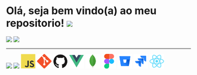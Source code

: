 <h1>Olá, seja bem vindo(a) ao meu repositorio! <span><img width="50px" src="https://user-images.githubusercontent.com/95941924/147305886-8271bbe2-690c-408a-882e-8d8e798aca55.png"></span></h1>
<div>
  <a href="https://github.com/kellycsantos"></a>
  <img height="155em"  src="https://github-readme-stats.vercel.app/api?username=kellycsantos&show_icons=true&theme=dracula&include_all_commits=true&count_private=true">
  <img height="155.1em"  src="https://github-readme-stats.vercel.app/api/top-langs/?username=kellycsantos&layout=compact&langs_count=16&theme=dracula">
 </div>   
  
  <hr>

  
  
  
  <div>
    <img src="https://www.svgrepo.com/show/349402/html5.svg" width="40px" />
    <img src="https://www.svgrepo.com/show/349330/css3.svg" width="40px"/>
    <img src="https://raw.githubusercontent.com/devicons/devicon/2ae2a900d2f041da66e950e4d48052658d850630/icons/javascript/javascript-original.svg" width="40px">
    <img src="https://raw.githubusercontent.com/devicons/devicon/2ae2a900d2f041da66e950e4d48052658d850630/icons/git/git-original.svg" width="40px" >  
    <img src="https://raw.githubusercontent.com/devicons/devicon/2ae2a900d2f041da66e950e4d48052658d850630/icons/github/github-original.svg" width="40px">
    <img src="https://raw.githubusercontent.com/devicons/devicon/1119b9f84c0290e0f0b38982099a2bd027a48bf1/icons/vuejs/vuejs-original.svg" width="40px">
    <img src="https://raw.githubusercontent.com/devicons/devicon/1119b9f84c0290e0f0b38982099a2bd027a48bf1/icons/mongodb/mongodb-original.svg" width="40px">
    <img src="https://github.com/devicons/devicon/blob/master/icons/figma/figma-original.svg" width="40px">
    <img src="https://github.com/devicons/devicon/blob/master/icons/bitbucket/bitbucket-original.svg" width="40px">
   <img src="https://github.com/devicons/devicon/blob/master/icons/jira/jira-original.svg" width="40px">
    <img src="https://raw.githubusercontent.com/devicons/devicon/6910f0503efdd315c8f9b858234310c06e04d9c0/icons/react/react-original.svg" width="40px">
<!--    <img src="" width="40px"> -->
  
 
   
  </div>
  
